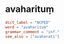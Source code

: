 # avaharituṃ

``` toml
dict_label = "NCPED"
word = "avaharituṃ"
grammar_comment = "inf."
see_also = ["avaharati"]
```

